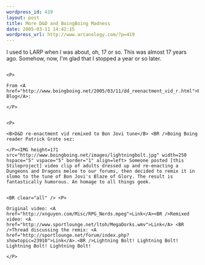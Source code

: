 ```yaml
--- 
wordpress_id: 419
layout: post
title: More D&D and BoingBoing Madness
date: 2005-03-11 14:42:15
wordpress_url: http://www.arcanology.com/?p=419
---
```

<P>
                                                                                                                                                                                                                                                                                                                                                                                                                                                                                                                                                                                                                                                                                                          I used to LARP when I was about, oh, 17 or so. This was almost 17 years ago. Somehow, now, I'm glad that I stopped a year or so later.
                                                                                                                                                                                                                                                                                                                                                                                                                                                                                                                                                                                                                                                                                                        </P>
                                                                                                                                                                                                                                                                                                                                                                                                                                                                                                                                                                                                                                                                                                        
                                                                                                                                                                                                                                                                                                                                                                                                                                                                                                                                                                                                                                                                                                        <P>
                                                                                                                                                                                                                                                                                                                                                                                                                                                                                                                                                                                                                                                                                                          From <A href="http://www.boingboing.net/2005/03/11/dd_reenactment_vid_r.html">BoingBoing Blog</A>:
                                                                                                                                                                                                                                                                                                                                                                                                                                                                                                                                                                                                                                                                                                        </P>
                                                                                                                                                                                                                                                                                                                                                                                                                                                                                                                                                                                                                                                                                                        
                                                                                                                                                                                                                                                                                                                                                                                                                                                                                                                                                                                                                                                                                                        <P>
                                                                                                                                                                                                                                                                                                                                                                                                                                                                                                                                                                                                                                                                                                          <B>D&D re-enactment vid remixed to Bon Jovi tune</B> <BR />Boing Boing reader Patrick Grote sez:
                                                                                                                                                                                                                                                                                                                                                                                                                                                                                                                                                                                                                                                                                                        </P><IMG height=171 src="http://www.boingboing.net/images/lightningbolt.jpg" width=250 hspace="5" vspace="5" border="1" align=left> Someone posted [this Stileproject] video clip of adults dressed up and re-enacting a Dungeons and Dragons melee to our forums, then decided to remix it in slomo to the tune of Bon Jovi's Blaze of Glory. The result is fantastically humorous. An homage to all things geek. 
                                                                                                                                                                                                                                                                                                                                                                                                                                                                                                                                                                                                                                                                                                        
                                                                                                                                                                                                                                                                                                                                                                                                                                                                                                                                                                                                                                                                                                        <BR clear="all" /> <P>
                                                                                                                                                                                                                                                                                                                                                                                                                                                                                                                                                                                                                                                                                                          Original video: <A href="http://xnguyen.com/Misc/RPG_Nerds.mpeg">Link</A><BR />Remixed video: <A href="http://www.sportlounge.net/ltoh/MegaDorks.wmv">Link</A> <BR />Thread discussing the remix: <A href="http://sportlounge.net/forum/index.php?showtopic=23910">Link</A>.<BR />Lightning Bolt! Lightning Bolt! Lightning Bolt! Lightning Bolt!
                                                                                                                                                                                                                                                                                                                                                                                                                                                                                                                                                                                                                                                                                                        </P>